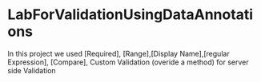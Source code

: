 # LabForValidationUsingDataAnnotations
In this project we used [Required], [Range],[Display Name],[regular Expression], [Compare], Custom Validation (overide a method)  for server side Validation

